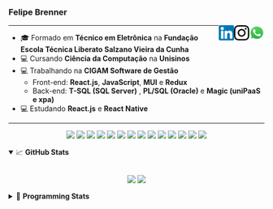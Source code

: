 <h3>Felipe Brenner</h3>

<a href="https://api.whatsapp.com/send?phone=5551995585968" target="_blank" rel="nofollow"><img align="right" width="30rem" src="./assets/whatsapp.png" alt="Whatsapp: +55 51995585968"/></a>
<a href="https://www.instagram.com/felipeobrenner/" target="_blank" rel="nofollow"><img align="right" width="30rem" src="./assets/instagram.png" alt="Instagram: @felipeobrenner"/></a>
<a href="https://www.linkedin.com/in/felipe-de-oliveira-brenner/" target="_blank" rel="nofollow"><img align="right" width="30rem" src="./assets/linkedin.png" alt="LinkedIn: @felipe-de-oliveira-brenner"/></a>

---

- 🎓 Formado em **Técnico em Eletrônica** na **Fundação Escola Técnica Liberato Salzano Vieira da Cunha**
- 💻 Cursando **Ciência da Computação** na **Unisinos**
- 💻 Trabalhando na **CIGAM Software de Gestão**
  - Front-end: **React.js**, **JavaScript**, **MUI** e **Redux**
  - Back-end: **T-SQL (SQL Server)** , **PL/SQL (Oracle)** e **Magic (uniPaaS e xpa)**
- 💻 Estudando **React.js** e **React Native**

---

<p align='center'>
  <img width="35rem" src="https://cdn.jsdelivr.net/gh/devicons/devicon/icons/react/react-original.svg" />
  <img width="35rem" src="https://cdn.jsdelivr.net/gh/devicons/devicon/icons/javascript/javascript-plain.svg" />
  <img width="35rem" src="https://cdn.jsdelivr.net/gh/devicons/devicon/icons/typescript/typescript-plain.svg" />
  <img width="35rem" src="https://cdn.jsdelivr.net/gh/devicons/devicon/icons/materialui/materialui-plain.svg" />
  <img width="35rem" src="https://cdn.jsdelivr.net/gh/devicons/devicon/icons/redux/redux-original.svg" />
  <img width="35rem" src="https://cdn.jsdelivr.net/gh/devicons/devicon/icons/css3/css3-plain.svg" />
  <img width="35rem" src="https://cdn.jsdelivr.net/gh/devicons/devicon/icons/html5/html5-plain.svg" />
  <img width="35rem" src="https://cdn.jsdelivr.net/gh/devicons/devicon/icons/vscode/vscode-original.svg" />
  <img width="35rem" src="https://cdn.jsdelivr.net/gh/devicons/devicon/icons/git/git-original.svg" />
  <img width="35rem" src="https://cdn.jsdelivr.net/gh/devicons/devicon/icons/yarn/yarn-original.svg" />
  <img width="35rem" src="https://cdn.jsdelivr.net/gh/devicons/devicon/icons/npm/npm-original-wordmark.svg" />
  <img width="35rem" src="https://cdn.jsdelivr.net/gh/devicons/devicon/icons/microsoftsqlserver/microsoftsqlserver-plain.svg" />
  <img width="35rem" src="https://cdn.jsdelivr.net/gh/devicons/devicon/icons/oracle/oracle-original.svg" />
  <img width="35rem" src="https://cdn.jsdelivr.net/gh/devicons/devicon/icons/ubuntu/ubuntu-plain.svg" />
</p>

<details open>
  <summary>📈 <b>GitHub Stats</b></summary>
  <br>
  <p align="center">
  <img src="https://github-readme-stats.vercel.app/api?username=felipebrenner&show_icons=true&theme=dark"/>
  <img src="https://github-readme-stats.vercel.app/api/top-langs/?username=felipebrenner&layout=compact&theme=dark">
  </p>

</details>

<details>
  <summary>🤖 <b>Programming Stats</b></summary>
  <br/>

  <!--START_SECTION:waka-->
**🐱 My GitHub Data** 

> 🏆 92 Contributions in the Year 2022
 > 
> 📦 179.1 kB Used in GitHub's Storage 
 > 
> 🚫 Not Opted to Hire
 > 
> 📜 21 Public Repositories 
 > 
> 🔑 2 Private Repositories  
 > 
**I'm a Night 🦉** 

```text
🌞 Morning    51 commits     ██░░░░░░░░░░░░░░░░░░░░░░░   10.52% 
🌆 Daytime    151 commits    ███████░░░░░░░░░░░░░░░░░░   31.13% 
🌃 Evening    277 commits    ██████████████░░░░░░░░░░░   57.11% 
🌙 Night      6 commits      ░░░░░░░░░░░░░░░░░░░░░░░░░   1.24%

```
📅 **I'm Most Productive on Sunday** 

```text
Monday       83 commits     ████░░░░░░░░░░░░░░░░░░░░░   17.11% 
Tuesday      96 commits     █████░░░░░░░░░░░░░░░░░░░░   19.79% 
Wednesday    58 commits     ███░░░░░░░░░░░░░░░░░░░░░░   11.96% 
Thursday     52 commits     ██░░░░░░░░░░░░░░░░░░░░░░░   10.72% 
Friday       41 commits     ██░░░░░░░░░░░░░░░░░░░░░░░   8.45% 
Saturday     43 commits     ██░░░░░░░░░░░░░░░░░░░░░░░   8.87% 
Sunday       112 commits    █████░░░░░░░░░░░░░░░░░░░░   23.09%

```


📊 **This Week I Spent My Time On** 

```text
💬 Programming Languages: 
TypeScript               10 hrs 26 mins      ███████████░░░░░░░░░░░░░░   43.59% 
JavaScript               8 hrs 58 mins       █████████░░░░░░░░░░░░░░░░   37.45% 
JSON                     1 hr 55 mins        ██░░░░░░░░░░░░░░░░░░░░░░░   8.05% 
C++                      1 hr 19 mins        █░░░░░░░░░░░░░░░░░░░░░░░░   5.5% 
Python                   37 mins             ░░░░░░░░░░░░░░░░░░░░░░░░░   2.59%

🔥 Editors: 
VS Code                  23 hrs 58 mins      █████████████████████████   100.0%

🐱‍💻 Projects: 
www_CGFrontEnd           15 hrs 50 mins      ████████████████░░░░░░░░░   66.07% 
ignite-react-native      1 hr 47 mins        █░░░░░░░░░░░░░░░░░░░░░░░░   7.49% 
www_CGFrontTemplate      1 hr 44 mins        █░░░░░░░░░░░░░░░░░░░░░░░░   7.26% 
2022-1-Processamento-Graf1 hr 26 mins        █░░░░░░░░░░░░░░░░░░░░░░░░   6.0% 
expressions-language     1 hr 5 mins         █░░░░░░░░░░░░░░░░░░░░░░░░   4.58%

💻 Operating System: 
Linux                    23 hrs 58 mins      █████████████████████████   100.0%

```

**I Mostly Code in TypeScript** 

```text
TypeScript               9 repos             █████████░░░░░░░░░░░░░░░░   37.5% 
Java                     3 repos             ███░░░░░░░░░░░░░░░░░░░░░░   12.5% 
JavaScript               3 repos             ███░░░░░░░░░░░░░░░░░░░░░░   12.5% 
CSS                      2 repos             ██░░░░░░░░░░░░░░░░░░░░░░░   8.33% 
Assembly                 1 repo              █░░░░░░░░░░░░░░░░░░░░░░░░   4.17%

```



 Last Updated on 28/03/2022 03:00:51 UTC
<!--END_SECTION:waka-->
</details>
